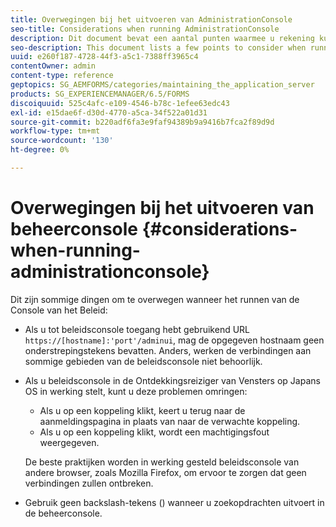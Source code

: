 ```yaml
---
title: Overwegingen bij het uitvoeren van AdministrationConsole
seo-title: Considerations when running AdministrationConsole
description: Dit document bevat een aantal punten waarmee u rekening kunt houden wanneer u de beheerconsole uitvoert.
seo-description: This document lists a few points to consider when running Administration Console.
uuid: e260f187-4728-44f3-a5c1-7388ff3965c4
contentOwner: admin
content-type: reference
geptopics: SG_AEMFORMS/categories/maintaining_the_application_server
products: SG_EXPERIENCEMANAGER/6.5/FORMS
discoiquuid: 525c4afc-e109-4546-b78c-1efee63edc43
exl-id: e15dae6f-d30d-4770-a5ca-34f522a01d31
source-git-commit: b220adf6fa3e9faf94389b9a9416b7fca2f89d9d
workflow-type: tm+mt
source-wordcount: '130'
ht-degree: 0%

---
```


# Overwegingen bij het uitvoeren van beheerconsole {#considerations-when-running-administrationconsole}

Dit zijn sommige dingen om te overwegen wanneer het runnen van de Console van het Beleid:

* Als u tot beleidsconsole toegang hebt gebruikend URL `https://[hostname]:'port'/adminui`, mag de opgegeven hostnaam geen onderstrepingstekens bevatten. Anders, werken de verbindingen aan sommige gebieden van de beleidsconsole niet behoorlijk.
* Als u beleidsconsole in de Ontdekkingsreiziger van Vensters op Japans OS in werking stelt, kunt u deze problemen omringen:

   * Als u op een koppeling klikt, keert u terug naar de aanmeldingspagina in plaats van naar de verwachte koppeling.
   * Als u op een koppeling klikt, wordt een machtigingsfout weergegeven.

   De beste praktijken worden in werking gesteld beleidsconsole van andere browser, zoals Mozilla Firefox, om ervoor te zorgen dat geen verbindingen zullen ontbreken.

* Gebruik geen backslash-tekens () wanneer u zoekopdrachten uitvoert in de beheerconsole.
